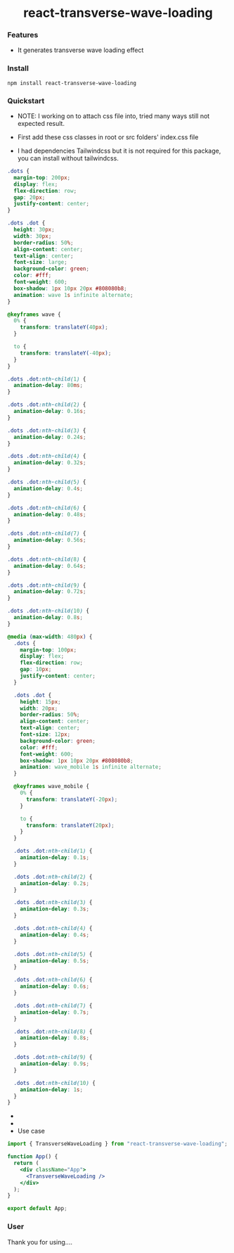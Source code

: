 <div align="center">
        <h1>
       react-transverse-wave-loading
        </h1>
</div>

### Features

- It generates transverse wave loading effect


### Install

    npm install react-transverse-wave-loading

### Quickstart

- NOTE: I working on to attach css file into, tried many ways still not expected result.

- First add these css classes in root or src folders' index.css file
- I had dependencies Tailwindcss but it is not required for this package, you can install without tailwindcss.

```css
.dots {
  margin-top: 200px;
  display: flex;
  flex-direction: row;
  gap: 20px;
  justify-content: center;
}

.dots .dot {
  height: 30px;
  width: 30px;
  border-radius: 50%;
  align-content: center;
  text-align: center;
  font-size: large;
  background-color: green;
  color: #fff;
  font-weight: 600;
  box-shadow: 1px 10px 20px #808080b8;
  animation: wave 1s infinite alternate;
}

@keyframes wave {
  0% {
    transform: translateY(40px);
  }

  to {
    transform: translateY(-40px);
  }
}

.dots .dot:nth-child(1) {
  animation-delay: 80ms;
}

.dots .dot:nth-child(2) {
  animation-delay: 0.16s;
}

.dots .dot:nth-child(3) {
  animation-delay: 0.24s;
}

.dots .dot:nth-child(4) {
  animation-delay: 0.32s;
}

.dots .dot:nth-child(5) {
  animation-delay: 0.4s;
}

.dots .dot:nth-child(6) {
  animation-delay: 0.48s;
}

.dots .dot:nth-child(7) {
  animation-delay: 0.56s;
}

.dots .dot:nth-child(8) {
  animation-delay: 0.64s;
}

.dots .dot:nth-child(9) {
  animation-delay: 0.72s;
}

.dots .dot:nth-child(10) {
  animation-delay: 0.8s;
}

@media (max-width: 480px) {
  .dots {
    margin-top: 100px;
    display: flex;
    flex-direction: row;
    gap: 10px;
    justify-content: center;
  }

  .dots .dot {
    height: 15px;
    width: 20px;
    border-radius: 50%;
    align-content: center;
    text-align: center;
    font-size: 12px;
    background-color: green;
    color: #fff;
    font-weight: 600;
    box-shadow: 1px 10px 20px #808080b8;
    animation: wave_mobile 1s infinite alternate;
  }

  @keyframes wave_mobile {
    0% {
      transform: translateY(-20px);
    }

    to {
      transform: translateY(20px);
    }
  }

  .dots .dot:nth-child(1) {
    animation-delay: 0.1s;
  }

  .dots .dot:nth-child(2) {
    animation-delay: 0.2s;
  }

  .dots .dot:nth-child(3) {
    animation-delay: 0.3s;
  }

  .dots .dot:nth-child(4) {
    animation-delay: 0.4s;
  }

  .dots .dot:nth-child(5) {
    animation-delay: 0.5s;
  }

  .dots .dot:nth-child(6) {
    animation-delay: 0.6s;
  }

  .dots .dot:nth-child(7) {
    animation-delay: 0.7s;
  }

  .dots .dot:nth-child(8) {
    animation-delay: 0.8s;
  }

  .dots .dot:nth-child(9) {
    animation-delay: 0.9s;
  }

  .dots .dot:nth-child(10) {
    animation-delay: 1s;
  }
}
```

-
-
- Use case

```jsx
import { TransverseWaveLoading } from "react-transverse-wave-loading";

function App() {
  return (
    <div className="App">
      <TransverseWaveLoading />
    </div>
  );
}

export default App;
```

### User

Thank you for using....
